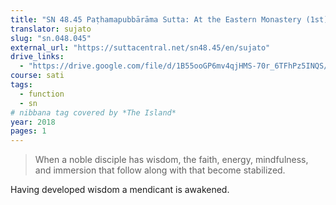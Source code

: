 ```yaml
---
title: "SN 48.45 Paṭhamapubbārāma Sutta: At the Eastern Monastery (1st)"
translator: sujato
slug: "sn.048.045"
external_url: "https://suttacentral.net/sn48.45/en/sujato"
drive_links:
  - "https://drive.google.com/file/d/1B55ooGP6mv4qjHMS-70r_6TFhPz5INQS/view?usp=drivesdk"
course: sati
tags:
  - function
  - sn
# nibbana tag covered by *The Island*
year: 2018
pages: 1
---
```


> When a noble disciple has wisdom, the faith, energy, mindfulness, and immersion that follow along with that become stabilized.

Having developed wisdom a mendicant is awakened.
